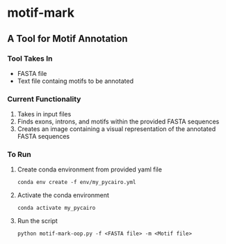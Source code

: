 # motif-mark

## A Tool for Motif Annotation

### Tool Takes In

- FASTA file
- Text file containg motifs to be annotated

### Current Functionality

1. Takes in input files 
2. Finds exons, introns, and motifs within the provided FASTA sequences
3. Creates an image containing a visual representation of the annotated FASTA sequences  

### To Run

1. Create conda environment from provided yaml file

     `conda env create -f env/my_pycairo.yml`
   
2. Activate the conda environment

     `conda activate my_pycairo`
   
3. Run the script

     `python motif-mark-oop.py -f <FASTA file> -m <Motif file>`  
